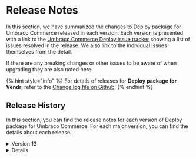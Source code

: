 # Release Notes

In this section, we have summarized the changes to Deploy package for Umbraco Commerce released in each version. Each version is presented with a link to the [Umbraco Commerce Deploy issue tracker](https://github.com/umbraco/Umbraco.Commerce.Deploy/issues) showing a list of issues resolved in the release. We also link to the individual issues themselves from the detail.

If there are any breaking changes or other issues to be aware of when upgrading they are also noted here.

{% hint style="info" %}
For details of releases for **Deploy package for Vendr**, refer to the [Change log file on Github](../../changelog-archive/package-deploy.md).
{% endhint %}

## Release History

In this section, you can find the release notes for each version of Deploy package for Umbraco Commerce. For each major version, you can find the details about each release.

<!-- <details>

<summary>Version</summary>

[**version**](link) **(date)**

* issue notes

</details> -->

<details>

<summary>Version 13</summary>

#### 13.1.0-rc1 (TBC)

* Adds support for Locations
* Updates store to handle default location and measurement system.
* Updates shipping methods to handle dynamic and realtime configurations.

#### 13.0.0 ((December 13th 2023)

* Umbraco v13 and Umbraco Commerce v13 support.

</details>

<details>

<details>

<summary>Version 12</summary>

#### [12.0.1](https://github.com/umbraco/Umbraco.Commerce.Deploy/issues?q=is%3Aissue+is%3Aclosed+label%3Arelease%2F12.0.1) (October 18th 2023)

* Fixed issue where store entity pickers would fail to transfer correctly do to deserializing property editor config to the wrong format [#3](https://github.com/umbraco/Umbraco.Commerce.Deploy/issues/3).

#### [12.0.0](https://github.com/umbraco/Umbraco.Commerce.Deploy/issues?q=is%3Aissue+is%3Aclosed+label%3Arelease%2F12.0.0) (July 5th 2023)

* [Initial product launch](https://umbraco.com/blog/umbraco-commerce-release/).

</details>

<details>

<summary>Version 10</summary>

#### [10.0.1](https://github.com/umbraco/Umbraco.Commerce.Deploy/issues?q=is%3Aissue+is%3Aclosed+label%3Arelease%2F10.0.1) (October 18th 2023)

* Fixed issue where store entity pickers would fail to transfer correctly do to deserializing property editor config to the wrong format [#3](https://github.com/umbraco/Umbraco.Commerce.Deploy/issues/3).

#### [10.0.0](https://github.com/umbraco/Umbraco.Commerce.Deploy/issues?q=is%3Aissue+is%3Aclosed+label%3Arelease%2F10.0.0) (July 5th 2023)

* [Initial product launch](https://umbraco.com/blog/umbraco-commerce-release/).

</details>
